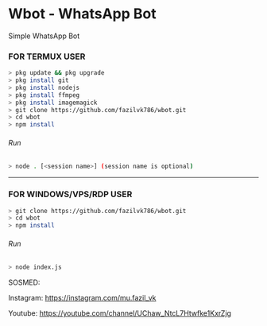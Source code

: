 # Wbot - WhatsApp Bot
Simple WhatsApp Bot

### FOR TERMUX USER
```bash
> pkg update && pkg upgrade
> pkg install git
> pkg install nodejs
> pkg install ffmpeg
> pkg install imagemagick
> git clone https://github.com/fazilvk786/wbot.git
> cd wbot
> npm install
```
###### Run
```bash
> node . [<session name>] (session name is optional)
```

---------

### FOR WINDOWS/VPS/RDP USER
```bash
> git clone https://github.com/fazilvk786/wbot.git
> cd wbot
> npm install
```
###### Run
```bash
> node index.js
```
 SOSMED:
 
 Instagram: https://instagram.com/mu.fazil_vk
 
 Youtube: https://youtube.com/channel/UChaw_NtcL7Htwfke1KxrZjg
